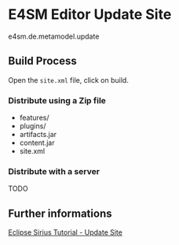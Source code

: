 # E4SM Editor Update Site
e4sm.de.metamodel.update

## Build Process
Open the `site.xml` file, click on build.

### Distribute using a Zip file
- features/
- plugins/
- artifacts.jar
- content.jar
- site.xml

### Distribute with a server
TODO

## Further informations
[Eclipse Sirius Tutorial - Update Site](https://wiki.eclipse.org/Sirius/Tutorials/UpdateSiteTutorial)
